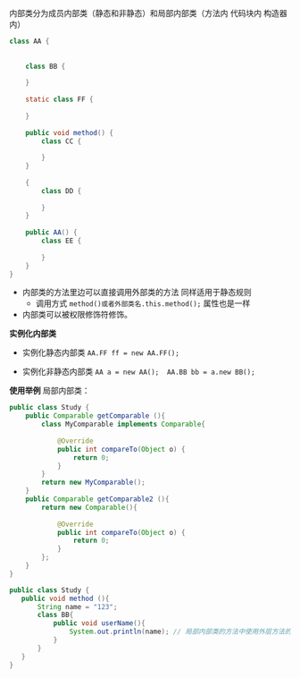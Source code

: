 内部类分为成员内部类（静态和非静态）和局部内部类（方法内 代码块内 构造器内）
```java
class AA {  
      
  
    class BB {  
  
    }  
  
    static class FF {  
  
    }  
  
    public void method() {  
        class CC {  
  
        }  
    }  
  
    {  
        class DD {  
  
        }  
    }  
  
    public AA() {  
        class EE {  
  
        }  
    }  
}
```

- 内部类的方法里边可以直接调用外部类的方法 同样适用于静态规则
	- 调用方式 `method()或者外部类名.this.method();`   属性也是一样
- 内部类可以被权限修饰符修饰。

**实例化内部类**

- 实例化静态内部类
	`AA.FF ff = new AA.FF();`

- 实例化非静态内部类
	`AA a = new AA();  AA.BB bb = a.new BB();`

**使用举例**
局部内部类：
```java
public class Study {  
    public Comparable getComparable (){  
        class MyComparable implements Comparable{  
  
            @Override  
            public int compareTo(Object o) {  
                return 0;  
            }  
        }  
        return new MyComparable();  
    }  
    public Comparable getComparable2 (){  
        return new Comparable(){  
  
            @Override  
            public int compareTo(Object o) {  
                return 0;  
            }  
        };  
    }  
}
```

```java
public class Study {  
   public void method (){  
       String name = "123";  
       class BB{  
           public void userName(){  
               System.out.println(name); // 局部内部类的方法中使用外层方法的局部变量 要求该局部变量必须是final的 jdk8可以省略 但实际也是final的  
           }  
       }  
   }  
}
```
